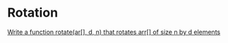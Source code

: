 # Rotation

[Write a function rotate(ar[], d, n) that rotates arr[] of size n by d elements](https://www.geeksforgeeks.org/array-rotation)